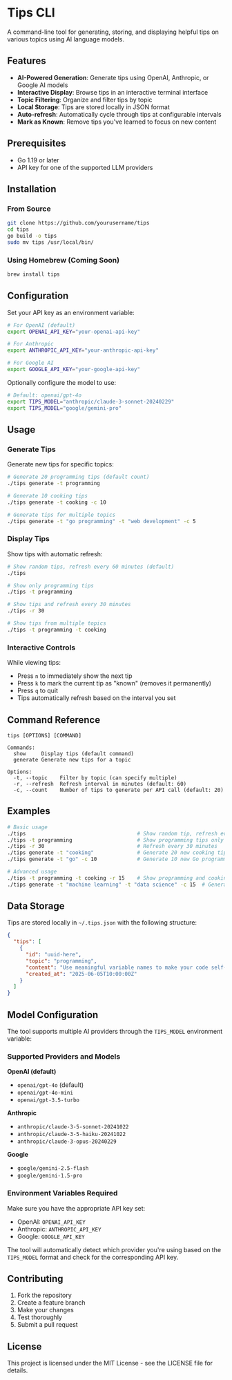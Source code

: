 # Tips CLI

A command-line tool for generating, storing, and displaying helpful tips on various topics using AI language models.

## Features

- **AI-Powered Generation**: Generate tips using OpenAI, Anthropic, or Google AI models
- **Interactive Display**: Browse tips in an interactive terminal interface
- **Topic Filtering**: Organize and filter tips by topic
- **Local Storage**: Tips are stored locally in JSON format
- **Auto-refresh**: Automatically cycle through tips at configurable intervals
- **Mark as Known**: Remove tips you've learned to focus on new content

## Prerequisites

- Go 1.19 or later
- API key for one of the supported LLM providers

## Installation

### From Source

```bash
git clone https://github.com/yourusername/tips
cd tips
go build -o tips
sudo mv tips /usr/local/bin/
```

### Using Homebrew (Coming Soon)

```bash
brew install tips
```

## Configuration

Set your API key as an environment variable:

```bash
# For OpenAI (default)
export OPENAI_API_KEY="your-openai-api-key"

# For Anthropic
export ANTHROPIC_API_KEY="your-anthropic-api-key"

# For Google AI
export GOOGLE_API_KEY="your-google-api-key"
```

Optionally configure the model to use:

```bash
# Default: openai/gpt-4o
export TIPS_MODEL="anthropic/claude-3-sonnet-20240229"
export TIPS_MODEL="google/gemini-pro"
```

## Usage

### Generate Tips
Generate new tips for specific topics:

```bash
# Generate 20 programming tips (default count)
./tips generate -t programming

# Generate 10 cooking tips
./tips generate -t cooking -c 10

# Generate tips for multiple topics
./tips generate -t "go programming" -t "web development" -c 5
```

### Display Tips
Show tips with automatic refresh:

```bash
# Show random tips, refresh every 60 minutes (default)
./tips

# Show only programming tips
./tips -t programming

# Show tips and refresh every 30 minutes
./tips -r 30

# Show tips from multiple topics
./tips -t programming -t cooking
```

### Interactive Controls
While viewing tips:
- Press `n` to immediately show the next tip
- Press `k` to mark the current tip as "known" (removes it permanently)
- Press `q` to quit
- Tips automatically refresh based on the interval you set

## Command Reference

```
tips [OPTIONS] [COMMAND]

Commands:
  show     Display tips (default command)
  generate Generate new tips for a topic
  
Options:
  -t, --topic    Filter by topic (can specify multiple)
  -r, --refresh  Refresh interval in minutes (default: 60)
  -c, --count    Number of tips to generate per API call (default: 20)
```

## Examples

```bash
# Basic usage
./tips                                    # Show random tip, refresh every 60 min
./tips -t programming                     # Show programming tips only
./tips -r 30                              # Refresh every 30 minutes
./tips generate -t "cooking"              # Generate 20 new cooking tips
./tips generate -t "go" -c 10             # Generate 10 new Go programming tips

# Advanced usage
./tips -t programming -t cooking -r 15    # Show programming and cooking tips, refresh every 15 min
./tips generate -t "machine learning" -t "data science" -c 15  # Generate 15 tips for each topic
```

## Data Storage

Tips are stored locally in `~/.tips.json` with the following structure:

```json
{
  "tips": [
    {
      "id": "uuid-here",
      "topic": "programming",
      "content": "Use meaningful variable names to make your code self-documenting.",
      "created_at": "2025-06-05T10:00:00Z"
    }
  ]
}
```

## Model Configuration

The tool supports multiple AI providers through the `TIPS_MODEL` environment variable:

### Supported Providers and Models

**OpenAI (default)**
- `openai/gpt-4o` (default)
- `openai/gpt-4o-mini`
- `openai/gpt-3.5-turbo`

**Anthropic**
- `anthropic/claude-3-5-sonnet-20241022`
- `anthropic/claude-3-5-haiku-20241022`
- `anthropic/claude-3-opus-20240229`

**Google**
- `google/gemini-2.5-flash`
- `google/gemini-1.5-pro`

### Environment Variables Required

Make sure you have the appropriate API key set:
- OpenAI: `OPENAI_API_KEY`
- Anthropic: `ANTHROPIC_API_KEY`  
- Google: `GOOGLE_API_KEY`

The tool will automatically detect which provider you're using based on the `TIPS_MODEL` format and check for the corresponding API key.

## Contributing

1. Fork the repository
2. Create a feature branch
3. Make your changes
4. Test thoroughly
5. Submit a pull request

## License

This project is licensed under the MIT License - see the LICENSE file for details.
